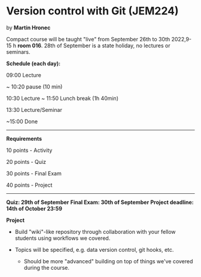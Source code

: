# Version control with Git (JEM224)

by **Martin Hronec**


Compact course will be taught "live" from September 26th to 30th 2022,9-15 h **room 016**.
28th of September is a state holiday, no lectures or seminars.



**Schedule (each day):**

09:00 Lecture 

~ 10:20 pause (10 min)

10:30 Lecture 
~ 11:50 Lunch break (1h 40min)

13:30 Lecture/Seminar

~15:00 Done

--------------------------------------------------------------------------------------
**Requirements**

10 points - Activity 

20 points - Quiz

30 points - Final Exam

40 points - Project

--------------------------------------------------

**Quiz: 29th of September**
**Final Exam: 30th of September**
**Project deadline: 14th of October 23:59**


**Project**

* Build "wiki"-like repository through collaboration with your fellow students using workflows we covered.

* Topics will be specified, e.g. data version control, git hooks, etc.
    * Should be more "advanced" building on top of things we've covered during the course.



